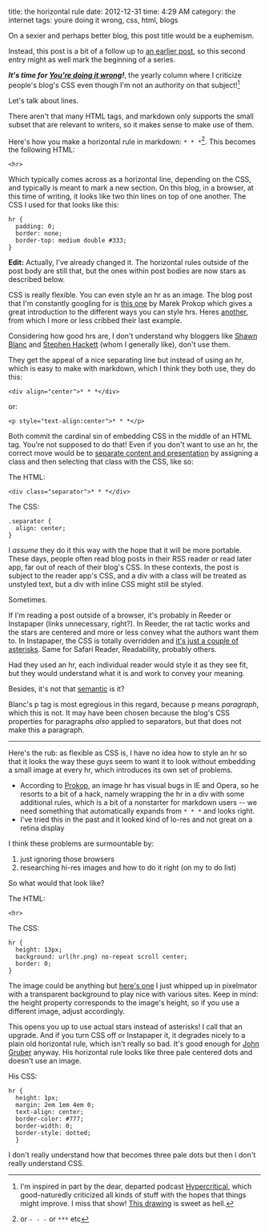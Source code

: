 title: the horizontal rule
date: 2012-12-31
time: 4:29 AM
category: the internet
tags: youre doing it wrong, css, html, blogs

On a sexier and perhaps better blog, this post title would be a euphemism.

Instead, this post is a bit of a follow up to [an earlier post][], so this second entry might as well mark the beginning of a series.

[an earlier post]: http://www.maxjacobson.net/2012-03-21-indenting-paragraphs-online

***It's time for [You're doing it wrong][]!***, the yearly column where I criticize people's blog's CSS even though I'm not an authority on that subject![^1]

[^1]: I'm inspired in part by the dear, departed podcast [Hypercritical](http://5by5.tv/hypercritical), which good-naturedly criticized all kinds of stuff with the hopes that things might improve. I miss that show! [This drawing](http://davidgalletly.com/blog/2012/11/21/hypercritical-ends.html) is sweet as hell.

[You're doing it wrong]: http://www.maxjacobson.net/tag/youre-doing-it-wrong

Let's talk about lines.

There aren't that many HTML tags, and markdown only supports the small subset that are relevant to writers, so it makes sense to make use of them.

Here's how you make a horizontal rule in markdown: `* * *`[^2]. This becomes the following HTML:

    <hr>

[^2]: or `- - -` or `***` etc

Which typically comes across as a horizontal line, depending on the CSS, and typically is meant to mark a new section. On this blog, in a browser, at this time of writing, it looks like two thin lines on top of one another. The CSS I used for that looks like this:

    hr {
      padding: 0;
      border: none;
      border-top: medium double #333;
    }

**Edit:** Actually, I've already changed it. The horizontal rules outside of the post body are still that, but the ones within post bodies are now stars as described below.

CSS is really flexible. You can even style an hr as an image. The blog post that I'm constantly googling for is [this one][] by Marek Prokop which gives a great introduction to the different ways you can style hrs. Heres [another](http://css-tricks.com/examples/hrs/), from which I more or less cribbed their last example.

[this one]: http://www.sovavsiti.cz/css/hr.html

Considering how good hrs are, I don't understand why bloggers like [Shawn Blanc][] and [Stephen Hackett][] (whom I generally like), don't use them.

[Shawn Blanc]: http://shawnblanc.net/2012/12/inbox-intentions/
[Stephen Hackett]: http://512pixels.net/2012/12/learning-curve/

They get the appeal of a nice separating line but instead of using an hr, which is easy to make with markdown, which I think they both use, they do this:

    <div align="center">* * *</div>

or:

    <p style="text-align:center">* * *</p>

Both commit the cardinal sin of embedding CSS in the middle of an HTML tag. You're not supposed to do that! Even if you don't want to use an hr, the correct move would be to [separate content and presentation][] by assigning a class and then selecting that class with the CSS, like so:

The HTML:

    <div class="separator">* * *</div>

The CSS:

    .separator {
      align: center;
    }

[separate content and presentation]: http://en.wikipedia.org/wiki/Separation_of_presentation_and_content

I *assume* they do it this way with the hope that it will be more portable. These days, people often read blog posts in their RSS reader or read later app, far out of reach of their blog's CSS. In these contexts, the post is subject to the reader app's CSS, and a div with a class will be treated as unstyled text, but a div with inline CSS might still be styled.

Sometimes.

If I'm reading a post outside of a browser, it's probably in Reeder or Instapaper (links unnecessary, right?). In Reeder, the rat tactic works and the stars are centered and more or less convey what the authors want them to. In Instapaper, the CSS is totally overridden and [it's just a couple of asterisks][]. Same for Safari Reader, Readability, probably others.

[it's just a couple of asterisks]: http://d.pr/i/yP1Y

Had they used an hr, each individual reader would style it as they see fit, but they would understand what it is and work to convey your meaning.

Besides, it's not that [semantic][] is it?

Blanc's p tag is most egregious in this regard, because p means *paragraph*, which this is not. It may have been chosen because the blog's CSS properties for paragraphs *also* applied to separators, but that does not make this a paragraph.

[semantic]: http://stackoverflow.com/questions/1294493/what-does-semantically-correct-mean

* * *

Here's the rub: as flexible as CSS is, I have no idea how to style an hr so that it looks the way these guys seem to want it to look without embedding a small image at every hr, which introduces its own set of problems.

* According to [Prokop][], an image hr has visual bugs in IE and Opera, so he resorts to a bit of a hack, namely wrapping the hr in a div with some additional rules, which is a bit of a nonstarter for markdown users -- we need something that automatically expands from `* * *` and looks right.
* I've tried this in the past and it looked kind of lo-res and not great on a retina display

[Prokop]: http://www.sovavsiti.cz/css/hr.html

I think these problems are surmountable by:

1. just ignoring those browsers
2. researching hi-res images and how to do it right (on my to do list)

So what would that look like?

The HTML:

    <hr>

The CSS:

    hr {
      height: 13px;
      background: url(hr.png) no-repeat scroll center;
      border: 0;
    }

The image could be anything but [here's one][] I just whipped up in pixelmator with a transparent background to play nice with various sites. Keep in mind: the height property corresponds to the image's height, so if you use a different image, adjust accordingly.

[here's one]: http://d.pr/i/AoSz

This opens you up to use actual stars instead of asterisks! I call that an upgrade. And if you turn CSS off or Instapaper it, it degrades nicely to a plain old horizontal rule, which isn't really so bad. It's good enough for [John Gruber][] anyway. His horizontal rule looks like three pale centered dots and doesn't use an image.

His CSS:

    hr {
      height: 1px;
      margin: 2em 1em 4em 0;
      text-align: center;
      border-color: #777;
      border-width: 0;
      border-style: dotted;
      }

[John Gruber]: http://daringfireball.net/2012/12/google_maps_iphone

I don't really understand how that becomes three pale dots but then I don't really understand CSS.
